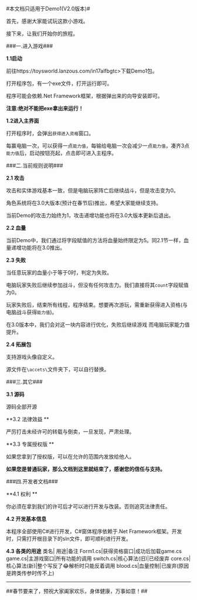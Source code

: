 #本文档只适用于Demo1(V2.0版本)#

首先，感谢大家能试玩这款小游戏。


接下来，让我们开始你的旅程。



###一.进入游戏###

**1.1启动**


前往https://toysworld.lanzous.com/in17alfbgtc>下载Demo1包。

打开程序包，有一个exe文件，打开运行即可。

程序可能会依赖.Net Framework框架，根据弹出来的向导安装即可。

**注意:绝对不能把exe拿出来运行！**



**1.2进入主界面**


打开程序时，会弹出`获得进入资格`窗口。

每赢电脑一次，可以获得一点`能力值`，每输给电脑一次会减少一点`能力值`，凑齐3点`能力值`后，启动按钮亮起，点击即可进入主程序。



###二.当前规则说明###

**2.1 攻击**


攻击和实体游戏基本一致，但是电脑玩家阵亡后继续战斗，但是攻击变为0。

角色系统将在3.0大版本(预计在春节后)推出，希望大家能继续支持。

当前Demo的攻击力始终为1，攻击递增功能也将在3.0大版本更新后退出。


**2.2 血量**


当前Demo中，我们通过将字段赋值的方法将血量始终限定为5。同2.1节一样，血量递增功能将在3.0推出。


**2.3 失败**


当任意玩家的血量小于等于0时，判定为失败。

电脑玩家失败后继续参加战斗，但没有任何攻击力。我们直接将其`count`字段赋值为0。

玩家失败后，结束所有线程，程序结束。想要再次游玩，需重新获得进入资格(与电脑战斗获得`能力值`)。

在3.0版本中，我们会对这一块内容进行优化，失败后继续游戏 而电脑玩家能力值提升。


**2.4 拓展包**

支持游戏头像自定义。

源文件在`\accets\`文件夹下，可以自行替换。

###三.其它###

**3.1 源码**


源码全部开源


**3.2 法律效益 **


严厉打击未经许可的转载与倒卖，一旦发现，严肃处理。


**3.3 专属授权版 **


如果您拿到了授权版，可以在允许的范围内发放给他人。


**如果您是普通玩家，那么文档到这里就结束了，感谢您的信任与支持。**





###四.开发者文档###

**4.1 权利 **


你必须在拿到我们的许可后才可以进行开发与改装。否则追究法律责任。


**4.2 开发基本信息**


本程序全部使用C#进行开发，C#窗体程序依赖于.Net Framework框架。开发时，只需打开根目录下的sln文件，即可顺利进行开发。


**4.3 各类的用途**
类名| 用途|备注
Form1.cs|获得资格窗口|成功后加载game.cs
game.cs|主游戏窗口|所有功能的调用
switch.cs|核心算法(旧)|已经废弃
core.cs|核心算法(新)|整个写反了😂解析时只能反着调用
blood.cs|血量控制|已废弃(原因是跨类传参时传不上)

**********
##春节要来了，预祝大家阖家欢乐，身体健康，万事如意！##


